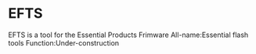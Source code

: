 # EFTS
EFTS is a tool for the Essential Products Frimware
All-name:Essential flash tools
Function:Under-construction
